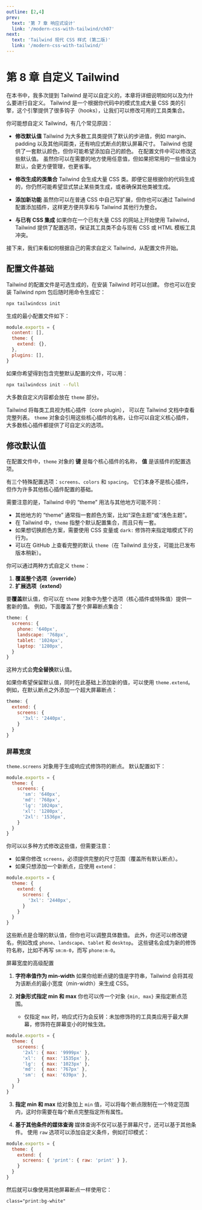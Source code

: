 ```yaml
---
outline: [2,4]
prev:
  text: '第 7 章 响应式设计'
  link: '/modern-css-with-tailwind/ch07'
next:
  text: 'Tailwind 现代 CSS 样式 (第二版)'
  link: '/modern-css-with-tailwind/'
---
```


# 第 8 章 自定义 Tailwind

在本书中，我多次提到 Tailwind 是可以自定义的，本章将详细说明如何以及为什么要进行自定义。
Tailwind 是一个根据你代码中的模式生成大量 CSS 类的引擎，这个引擎提供了很多钩子（hooks），让我们可以修改可用的工具类集合。

你可能想自定义 Tailwind，有几个常见原因：

* **修改默认值**
  Tailwind 为大多数工具类提供了默认的步进值，例如 margin、padding 以及其他间距类，还有响应式断点的默认屏幕尺寸。
  Tailwind 也提供了一套默认颜色，但你可能希望添加自己的颜色。
  在配置文件中可以修改这些默认值。
  虽然你可以在需要的地方使用任意值，但如果把常用的一些值设为默认，会更方便管理，也更省事。

* **修改生成的类集合**
  Tailwind 会生成大量 CSS 类。即便它是根据你的代码生成的，你仍然可能希望显式禁止某些类生成，或者确保其他类被生成。

* **添加新功能**
  虽然你可以在普通 CSS 中自己写扩展，但你也可以通过 Tailwind 配置添加插件，这样更方便共享和与 Tailwind 其他行为整合。

* **与已有 CSS 集成**
  如果你在一个已有大量 CSS 的网站上开始使用 Tailwind，Tailwind 提供了配置选项，保证其工具类不会与现有 CSS 或 HTML 模板工具冲突。

接下来，我们来看如何根据自己的需求自定义 Tailwind，从配置文件开始。


## 配置文件基础

Tailwind 的配置文件是可选生成的，在安装 Tailwind 时可以创建。
你也可以在安装 Tailwind npm 包后随时用命令生成它：

```bash
npx tailwindcss init
```

生成的最小配置文件如下：

```js
module.exports = {
  content: [],
  theme: {
    extend: {},
  },
  plugins: [],
}
```

如果你希望得到包含完整默认配置的文件，可以用：

```bash
npx tailwindcss init --full
```

大多数自定义内容都会放在 `theme` 部分。

Tailwind 将每类工具视为核心插件（core plugin），
可以在 Tailwind 文档中查看完整列表。
`theme` 对象会引用这些核心插件的名称，让你可以自定义核心插件，大多数核心插件都提供了可自定义的选项。

## 修改默认值

在配置文件中，`theme` 对象的 **键** 是每个核心插件的名称，
**值** 是该插件的配置选项。

有三个特殊配置选项：`screens`、`colors` 和 `spacing`，
它们本身不是核心插件，但作为许多其他核心插件配置的基础。

需要注意的是，Tailwind 中的 “theme” 用法与其他地方可能不同：

* 其他地方的 “theme” 通常指一套颜色方案，比如“深色主题”或“浅色主题”。
* 在 Tailwind 中，`theme` 指整个默认配置集合，而且只有一套。
* 如果想切换颜色方案，需要使用 CSS 变量或 `dark:` 修饰符来指定暗模式下的行为。
* 可以在 GitHub 上查看完整的默认 `theme`（在 Tailwind 主分支，可能比已发布版本稍新）。

你可以通过两种方式自定义 `theme`：

1. **覆盖整个选项（override）**
2. **扩展选项（extend）**

要**覆盖**默认值，你可以在 `theme` 对象中为整个选项（核心插件或特殊值）提供一套新的值。
例如，下面覆盖了整个屏幕断点集合：

```js
theme: {
  screens: {
    phone: '640px',
    landscape: '768px',
    tablet: '1024px',
    laptop: '1280px',
  }
}
```

这种方式会**完全替换**默认值。

如果你希望保留默认值，同时在此基础上添加新的值，可以使用 `theme.extend`。
例如，在默认断点之外添加一个超大屏幕断点：

```js
theme: {
  extend: {
    screens: {
      '3xl': '2440px',
    }
  }
}
```

### 屏幕宽度

`theme.screens` 对象用于生成响应式修饰符的断点。
默认配置如下：

```js
module.exports = {
  theme: {
    screens: {
      'sm': '640px',
      'md': '768px',
      'lg': '1024px',
      'xl': '1280px',
      '2xl': '1536px',
    }
  }
}
```

你可以以多种方式修改这些值，但需要注意：

* 如果你修改 `screens`，必须提供完整的尺寸范围（覆盖所有默认断点）。
* 如果只想添加一个新断点，应使用 `extend`：

```js
module.exports = {
  theme: {
    extend: {
      screens: {
        '3xl': '2440px',
      }
    }
  }
}
```

这些断点是合理的默认值，但你也可以调整具体数值。
此外，你还可以修改键名，例如改成 `phone`、`landscape`、`tablet` 和 `desktop`。
这些键名会成为新的修饰符名称，比如不再写 `sm:m-0`，而写 `phone:m-0`。

屏幕宽度的高级配置

1. **字符串值作为 min-width**
   如果你给断点键的值是字符串，Tailwind 会将其视为该断点的最小宽度（min-width）来生成 CSS。

2. **对象形式指定 min 和 max**
   你也可以传一个对象 `{min, max}` 来指定断点范围。

   * 仅指定 `max` 时，响应式行为会反转：未加修饰符的工具类应用于最大屏幕，修饰符在屏幕变小的时候生效。

```js
module.exports = {
  theme: {
    screens: {
      '2xl': { max: '9999px' },
      'xl':  { max: '1535px' },
      'lg':  { max: '1023px' },
      'md':  { max: '767px' },
      'sm':  { max: '639px' },
    }
  }
}
```

3. **指定 min 和 max**
   给对象加上 `min` 值，可以将每个断点限制在一个特定范围内，这时你需要在每个断点完整指定所有属性。

4. **基于其他条件的媒体查询**
   媒体查询不仅可以基于屏幕尺寸，还可以基于其他条件。
   使用 `raw` 选项可以添加自定义条件，例如打印模式：

```js
module.exports = {
  theme: {
    extend: {
      screens: { 'print': { raw: 'print' } },
    }
  }
}
```

然后就可以像使用其他屏幕断点一样使用它：

```html
class="print:bg-white"
```
